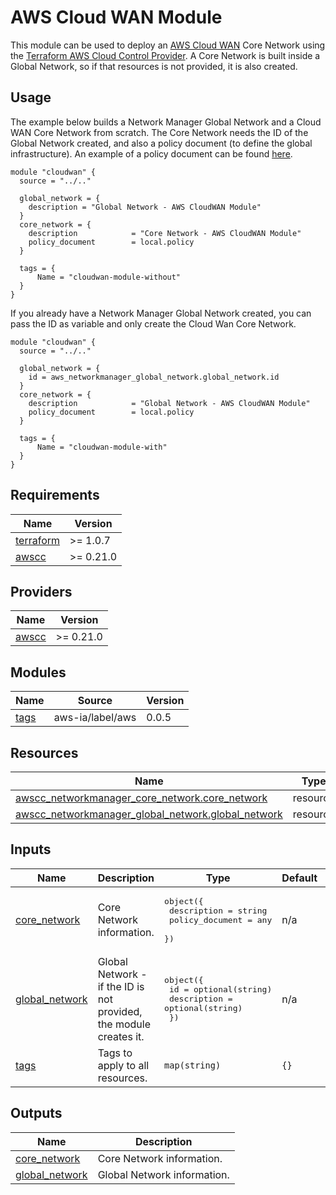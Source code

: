 <!-- BEGIN_TF_DOCS -->
# AWS Cloud WAN Module

This module can be used to deploy an [AWS Cloud WAN](https://docs.aws.amazon.com/vpc/latest/cloudwan/what-is-cloudwan.html) Core Network using the [Terraform AWS Cloud Control Provider](https://github.com/hashicorp/terraform-provider-awscc). A Core Network is built inside a Global Network, so if that resources is not provided, it is also created.

## Usage

The example below builds a Network Manager Global Network and a Cloud WAN Core Network from scratch. The Core Network needs the ID of the Global Network created, and also a policy document (to define the global infrastructure). An example of a policy document can be found [here](./examples/without\_globalnetwork/locals.tf).

```hcl
module "cloudwan" {
  source = "../.."

  global_network = {
    description = "Global Network - AWS CloudWAN Module"
  }
  core_network = {
    description            = "Core Network - AWS CloudWAN Module"
    policy_document        = local.policy
  }

  tags = {
      Name = "cloudwan-module-without"
  }
}
```

If you already have a Network Manager Global Network created, you can pass the ID as variable and only create the Cloud Wan Core Network.

```hcl
module "cloudwan" {
  source = "../.."

  global_network = {
    id = aws_networkmanager_global_network.global_network.id
  }
  core_network = {
    description            = "Global Network - AWS CloudWAN Module"
    policy_document        = local.policy
  }

  tags = {
      Name = "cloudwan-module-with"
  }
}
```

## Requirements

| Name | Version |
|------|---------|
| <a name="requirement_terraform"></a> [terraform](#requirement\_terraform) | >= 1.0.7 |
| <a name="requirement_awscc"></a> [awscc](#requirement\_awscc) | >= 0.21.0 |

## Providers

| Name | Version |
|------|---------|
| <a name="provider_awscc"></a> [awscc](#provider\_awscc) | >= 0.21.0 |

## Modules

| Name | Source | Version |
|------|--------|---------|
| <a name="module_tags"></a> [tags](#module\_tags) | aws-ia/label/aws | 0.0.5 |

## Resources

| Name | Type |
|------|------|
| [awscc_networkmanager_core_network.core_network](https://registry.terraform.io/providers/hashicorp/awscc/latest/docs/resources/networkmanager_core_network) | resource |
| [awscc_networkmanager_global_network.global_network](https://registry.terraform.io/providers/hashicorp/awscc/latest/docs/resources/networkmanager_global_network) | resource |

## Inputs

| Name | Description | Type | Default | Required |
|------|-------------|------|---------|:--------:|
| <a name="input_core_network"></a> [core\_network](#input\_core\_network) | Core Network information. | <pre>object({<br>    description     = string<br>    policy_document = any<br>  })</pre> | n/a | yes |
| <a name="input_global_network"></a> [global\_network](#input\_global\_network) | Global Network - if the ID is not provided, the module creates it. | <pre>object({<br>    id          = optional(string)<br>    description = optional(string)<br>  })</pre> | n/a | yes |
| <a name="input_tags"></a> [tags](#input\_tags) | Tags to apply to all resources. | `map(string)` | `{}` | no |

## Outputs

| Name | Description |
|------|-------------|
| <a name="output_core_network"></a> [core\_network](#output\_core\_network) | Core Network information. |
| <a name="output_global_network"></a> [global\_network](#output\_global\_network) | Global Network information. |
<!-- END_TF_DOCS -->
